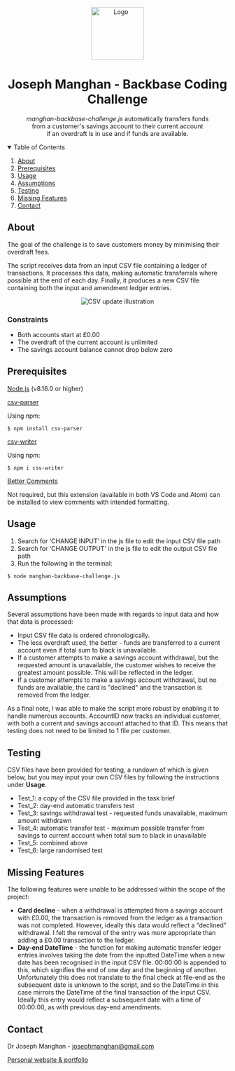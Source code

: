 <div align="center">
  <a href="https://www.josephmanghan.com/">
    <img src="https://svgshare.com/i/Y_7.svg" alt="Logo" width="120" height="120">
  </a>
  <h1> Joseph Manghan - Backbase Coding Challenge</h1>
  <p>
    <em>manghan-backbase-challenge.js</em> automatically transfers funds <br>from a customer's savings account to their current account <br>if an overdraft is in use       and if funds are available. 
  </p>
</div>

<!-- TABLE OF CONTENTS -->
<details open="open">
  <summary>Table of Contents</summary>
  <ol>
    <li><a href="#about">About</a></li>
    <li><a href="#Prerequisites">Prerequisites</a></li>
    <li><a href="#usage">Usage</a></li>
    <li><a href="#assumptions">Assumptions</a></li>
    <li><a href="#testing">Testing</a></li>
    <li><a href="#missing-features">Missing Features</a></li>
    <li><a href="#contact">Contact</a></li>
  </ol>
</details>

## About

The goal of the challenge is to save customers money by minimising their overdraft fees. 

The script receives data from an input CSV file containing a ledger of transactions. It processes this data, making automatic transferrals where possible at the end of each day. Finally, it produces a new CSV file containing both the input and amendment ledger entries.

<div align="center">
  <img src="https://i.ibb.co/YZnSQXy/csv-update-illustration.png" alt="CSV update illustration">
</div>

### Constraints

- Both accounts start at £0.00
- The overdraft of the current account is unlimited 
- The savings account balance cannot drop below zero

## Prerequisites

[Node.js](https://nodejs.org/en/download/) (v8.16.0 or higher)

[csv-parser](https://github.com/mafintosh/csv-parser)

Using npm:
```console
$ npm install csv-parser
```
[csv-writer](https://www.npmjs.com/package/csv-writer)

Using npm:
```console
$ npm i csv-writer
```
[Better Comments](https://marketplace.visualstudio.com/items?itemName=aaron-bond.better-comments)

Not required, but this extension (available in both VS Code and Atom) can be installed to view comments with intended formatting. 

## Usage 
1. Search for ‘CHANGE INPUT’ in the js file to edit the input CSV file path
2. Search for ‘CHANGE OUTPUT' in the js file to edit the output CSV file path
3. Run the following in the terminal:
```console
$ node manghan-backbase-challenge.js
```

## Assumptions
Several assumptions have been made with regards to input data and how that data is processed:
- Input CSV file data is ordered chronologically.
- The less overdraft used, the better - funds are transferred to a current account even if total sum to black is unavailable.
- If a customer attempts to make a savings account withdrawal, but the requested amount is unavailable, the customer wishes to receive the greatest amount possible. This will be reflected in the ledger.
- If a customer attempts to make a savings account withdrawal, but no funds are available, the card is "declined" and the transaction is removed from the ledger.

As a final note, I was able to make the script more robust by enabling it to handle numerous accounts. AccountID now tracks an individual customer, with both a current and savings account attached to that ID. This means that testing does not need to be limited to 1 file per customer.

## Testing

CSV files have been provided for testing, a rundown of which is given below, but you may input your own CSV files by following the instructions under **Usage**. 
- Test_1: a copy of the CSV file provided in the task brief
- Test_2: day-end automatic transfers test
- Test_3: savings withdrawal test - requested funds unavailable, maximum amount withdrawn
- Test_4: automatic transfer test - maximum possible transfer from savings to current account when total sum to black in unavailable
- Test_5: combined above
- Test_6: large randomised test

## Missing Features

The following features were unable to be addressed within the scope of the project:
- **Card decline** - when a withdrawal is attempted from a savings account with £0.00, the transaction is removed from the ledger as a transaction was not completed. However, ideally this data would reflect a “declined” withdrawal. I felt the removal of the entry was more appropriate than adding a £0.00 transaction to the ledger.
- **Day-end DateTime** - the function for making automatic transfer ledger entries involves taking the date from the inputted DateTime when a new date has been recognised in the input CSV file. 00:00:00 is appended to this, which signifies the end of one day and the beginning of another. Unfortunately this does not translate to the final check at file-end as the subsequent date is unknown to the script, and so the DateTime in this case mirrors the DateTime of the final transaction of the input CSV. Ideally this entry would reflect a subsequent date with a time of 00:00:00, as with previous day-end amendments.

## Contact
Dr Joseph Manghan - josephmanghan@gmail.com

[Personal website & portfolio](https://www.josephmanghan.com/)
